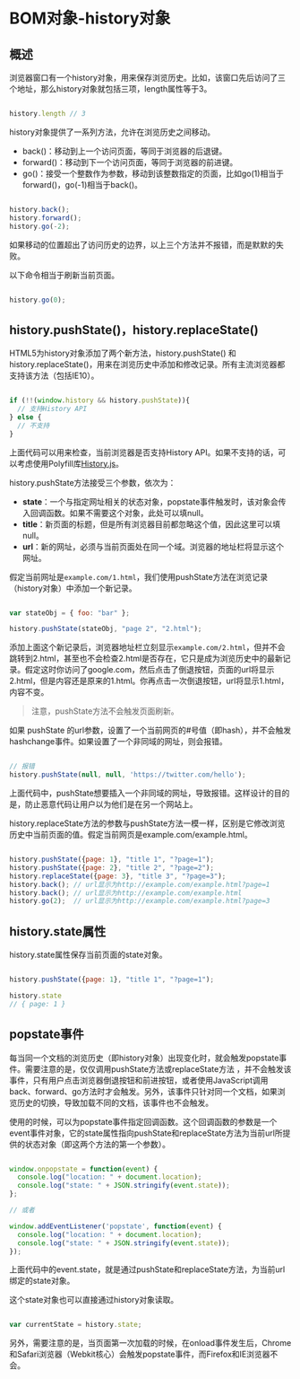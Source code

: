 # BOM对象-history对象

## 概述

浏览器窗口有一个history对象，用来保存浏览历史。比如，该窗口先后访问了三个地址，那么history对象就包括三项，length属性等于3。

```javascript

history.length // 3

```

history对象提供了一系列方法，允许在浏览历史之间移动。

- back()：移动到上一个访问页面，等同于浏览器的后退键。
- forward()：移动到下一个访问页面，等同于浏览器的前进键。
- go()：接受一个整数作为参数，移动到该整数指定的页面，比如go(1)相当于forward()，go(-1)相当于back()。

```javascript

history.back();
history.forward();
history.go(-2);

```

如果移动的位置超出了访问历史的边界，以上三个方法并不报错，而是默默的失败。

以下命令相当于刷新当前页面。

```javascript

history.go(0);

```

## history.pushState()，history.replaceState()

HTML5为history对象添加了两个新方法，history.pushState() 和 history.replaceState()，用来在浏览历史中添加和修改记录。所有主流浏览器都支持该方法（包括IE10）。


```javascript

if (!!(window.history && history.pushState)){
  // 支持History API
} else {
  // 不支持
}

```

上面代码可以用来检查，当前浏览器是否支持History API。如果不支持的话，可以考虑使用Polyfill库[History.js]( https://github.com/browserstate/history.js/)。

history.pushState方法接受三个参数，依次为：

- **state**：一个与指定网址相关的状态对象，popstate事件触发时，该对象会传入回调函数。如果不需要这个对象，此处可以填null。
- **title**：新页面的标题，但是所有浏览器目前都忽略这个值，因此这里可以填null。
- **url**：新的网址，必须与当前页面处在同一个域。浏览器的地址栏将显示这个网址。

假定当前网址是`example.com/1.html`，我们使用pushState方法在浏览记录（history对象）中添加一个新记录。

```javascript

var stateObj = { foo: "bar" };

history.pushState(stateObj, "page 2", "2.html");

```

添加上面这个新记录后，浏览器地址栏立刻显示`example.com/2.html`，但并不会跳转到2.html，甚至也不会检查2.html是否存在，它只是成为浏览历史中的最新记录。假定这时你访问了google.com，然后点击了倒退按钮，页面的url将显示2.html，但是内容还是原来的1.html。你再点击一次倒退按钮，url将显示1.html，内容不变。

> 注意，pushState方法不会触发页面刷新。

如果 pushState 的url参数，设置了一个当前网页的#号值（即hash），并不会触发hashchange事件。如果设置了一个非同域的网址，则会报错。

```javascript

// 报错
history.pushState(null, null, 'https://twitter.com/hello');

```

上面代码中，pushState想要插入一个非同域的网址，导致报错。这样设计的目的是，防止恶意代码让用户以为他们是在另一个网站上。

history.replaceState方法的参数与pushState方法一模一样，区别是它修改浏览历史中当前页面的值。假定当前网页是example.com/example.html。

```javascript

history.pushState({page: 1}, "title 1", "?page=1");
history.pushState({page: 2}, "title 2", "?page=2");
history.replaceState({page: 3}, "title 3", "?page=3");
history.back(); // url显示为http://example.com/example.html?page=1
history.back(); // url显示为http://example.com/example.html
history.go(2);  // url显示为http://example.com/example.html?page=3

```

## history.state属性

history.state属性保存当前页面的state对象。

```javascript

history.pushState({page: 1}, "title 1", "?page=1");

history.state
// { page: 1 }

```

## popstate事件

每当同一个文档的浏览历史（即history对象）出现变化时，就会触发popstate事件。需要注意的是，仅仅调用pushState方法或replaceState方法 ，并不会触发该事件，只有用户点击浏览器倒退按钮和前进按钮，或者使用JavaScript调用back、forward、go方法时才会触发。另外，该事件只针对同一个文档，如果浏览历史的切换，导致加载不同的文档，该事件也不会触发。

使用的时候，可以为popstate事件指定回调函数。这个回调函数的参数是一个event事件对象，它的state属性指向pushState和replaceState方法为当前url所提供的状态对象（即这两个方法的第一个参数）。

```javascript

window.onpopstate = function(event) {
  console.log("location: " + document.location);
  console.log("state: " + JSON.stringify(event.state));
};

// 或者

window.addEventListener('popstate', function(event) {  
  console.log("location: " + document.location);
  console.log("state: " + JSON.stringify(event.state));  
}); 

```

上面代码中的event.state，就是通过pushState和replaceState方法，为当前url绑定的state对象。

这个state对象也可以直接通过history对象读取。

```javascript

var currentState = history.state;

```

另外，需要注意的是，当页面第一次加载的时候，在onload事件发生后，Chrome和Safari浏览器（Webkit核心）会触发popstate事件，而Firefox和IE浏览器不会。 